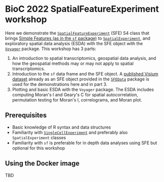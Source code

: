 # BioC 2022 SpatialFeatureExperiment workshop

Here we demonstrate the [`SpatialFeatureExperiment`](https://github.com/pachterlab/SpatialFeatureExperiment) (SFE) S4 class that brings [Simple Features (as in the `sf` package)](https://r-spatial.github.io/sf/) to [`SpatialExperiment`](https://github.com/drighelli/SpatialExperiment), and exploratory spatial data analysis (ESDA) with the SFE object with the [`Voyager`](https://github.com/pachterlab/Voyager) package. This workshop has 3 parts:

1. An introduction to spatial transcriptomics, geospatial data analysis, and how the geospatial methods may or may not apply to spatial transcriptomics.
2. Introduction to the `sf` data frame and the SFE object. A [published Visium dataset](https://doi.org/10.1038/s42003-021-02810-x) already as an SFE object provided in the [`SFEData`](https://github.com/pachterlab/SFEData) package is used for the demonstrations here and in part 3.
3. Plotting and basic ESDA with the `Voyager` package. The ESDA includes computing Moran's I and Geary's C for spatial autocorrelation, permutation testing for Moran's I, correlograms, and Moran plot.

## Prerequisites
* Basic knowledge of R syntax and data structures
* Familiarity with [`SingleCellExperiment`](https://bioconductor.org/packages/release/bioc/html/SingleCellExperiment.html) and preferably also `SpatialExperiment` classes
* Familiarity with `sf` is preferable for in depth data analyses using SFE but optional for this workshop

## Using the Docker image
TBD

